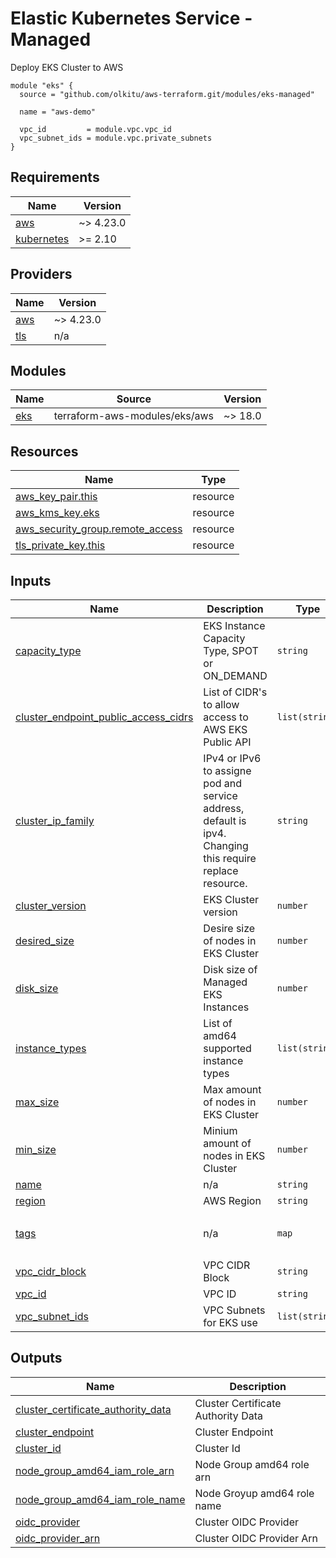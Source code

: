 <!-- BEGIN_TF_DOCS -->
# Elastic Kubernetes Service - Managed

Deploy EKS Cluster to AWS

```hcl
module "eks" {
  source = "github.com/olkitu/aws-terraform.git/modules/eks-managed"

  name = "aws-demo"

  vpc_id         = module.vpc.vpc_id
  vpc_subnet_ids = module.vpc.private_subnets
}
```

## Requirements

| Name | Version |
|------|---------|
| <a name="requirement_aws"></a> [aws](#requirement\_aws) | ~> 4.23.0 |
| <a name="requirement_kubernetes"></a> [kubernetes](#requirement\_kubernetes) | >= 2.10 |

## Providers

| Name | Version |
|------|---------|
| <a name="provider_aws"></a> [aws](#provider\_aws) | ~> 4.23.0 |
| <a name="provider_tls"></a> [tls](#provider\_tls) | n/a |

## Modules

| Name | Source | Version |
|------|--------|---------|
| <a name="module_eks"></a> [eks](#module\_eks) | terraform-aws-modules/eks/aws | ~> 18.0 |

## Resources

| Name | Type |
|------|------|
| [aws_key_pair.this](https://registry.terraform.io/providers/hashicorp/aws/latest/docs/resources/key_pair) | resource |
| [aws_kms_key.eks](https://registry.terraform.io/providers/hashicorp/aws/latest/docs/resources/kms_key) | resource |
| [aws_security_group.remote_access](https://registry.terraform.io/providers/hashicorp/aws/latest/docs/resources/security_group) | resource |
| [tls_private_key.this](https://registry.terraform.io/providers/hashicorp/tls/latest/docs/resources/private_key) | resource |

## Inputs

| Name | Description | Type | Default | Required |
|------|-------------|------|---------|:--------:|
| <a name="input_capacity_type"></a> [capacity\_type](#input\_capacity\_type) | EKS Instance Capacity Type, SPOT or ON\_DEMAND | `string` | `"ON_DEMAND"` | no |
| <a name="input_cluster_endpoint_public_access_cidrs"></a> [cluster\_endpoint\_public\_access\_cidrs](#input\_cluster\_endpoint\_public\_access\_cidrs) | List of CIDR's to allow access to AWS EKS Public API | `list(string)` | <pre>[<br/>  "0.0.0.0/0"<br/>]</pre> | no |
| <a name="input_cluster_ip_family"></a> [cluster\_ip\_family](#input\_cluster\_ip\_family) | IPv4 or IPv6 to assigne pod and service address, default is ipv4. Changing this require replace resource. | `string` | `"ipv4"` | no |
| <a name="input_cluster_version"></a> [cluster\_version](#input\_cluster\_version) | EKS Cluster version | `number` | `1.23` | no |
| <a name="input_desired_size"></a> [desired\_size](#input\_desired\_size) | Desire size of nodes in EKS Cluster | `number` | `1` | no |
| <a name="input_disk_size"></a> [disk\_size](#input\_disk\_size) | Disk size of Managed EKS Instances | `number` | `20` | no |
| <a name="input_instance_types"></a> [instance\_types](#input\_instance\_types) | List of amd64 supported instance types | `list(string)` | <pre>[<br/>  "t3.small",<br/>  "t3.medium"<br/>]</pre> | no |
| <a name="input_max_size"></a> [max\_size](#input\_max\_size) | Max amount of nodes in EKS Cluster | `number` | `5` | no |
| <a name="input_min_size"></a> [min\_size](#input\_min\_size) | Minium amount of nodes in EKS Cluster | `number` | `1` | no |
| <a name="input_name"></a> [name](#input\_name) | n/a | `string` | `"aws-demo"` | no |
| <a name="input_region"></a> [region](#input\_region) | AWS Region | `string` | `"us-east-1"` | no |
| <a name="input_tags"></a> [tags](#input\_tags) | n/a | `map` | <pre>{<br/>  "ManagedBy": "Terraform"<br/>}</pre> | no |
| <a name="input_vpc_cidr_block"></a> [vpc\_cidr\_block](#input\_vpc\_cidr\_block) | VPC CIDR Block | `string` | `"10.0.0.0/8"` | no |
| <a name="input_vpc_id"></a> [vpc\_id](#input\_vpc\_id) | VPC ID | `string` | n/a | yes |
| <a name="input_vpc_subnet_ids"></a> [vpc\_subnet\_ids](#input\_vpc\_subnet\_ids) | VPC Subnets for EKS use | `list(string)` | n/a | yes |

## Outputs

| Name | Description |
|------|-------------|
| <a name="output_cluster_certificate_authority_data"></a> [cluster\_certificate\_authority\_data](#output\_cluster\_certificate\_authority\_data) | Cluster Certificate Authority Data |
| <a name="output_cluster_endpoint"></a> [cluster\_endpoint](#output\_cluster\_endpoint) | Cluster Endpoint |
| <a name="output_cluster_id"></a> [cluster\_id](#output\_cluster\_id) | Cluster Id |
| <a name="output_node_group_amd64_iam_role_arn"></a> [node\_group\_amd64\_iam\_role\_arn](#output\_node\_group\_amd64\_iam\_role\_arn) | Node Group amd64 role arn |
| <a name="output_node_group_amd64_iam_role_name"></a> [node\_group\_amd64\_iam\_role\_name](#output\_node\_group\_amd64\_iam\_role\_name) | Node Groyup amd64 role name |
| <a name="output_oidc_provider"></a> [oidc\_provider](#output\_oidc\_provider) | Cluster OIDC Provider |
| <a name="output_oidc_provider_arn"></a> [oidc\_provider\_arn](#output\_oidc\_provider\_arn) | Cluster OIDC Provider Arn |
<!-- END_TF_DOCS -->